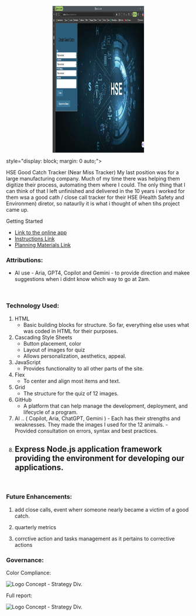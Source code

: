 <img src="https://github.com/kjwagner613/hse-goodCatch-tracker/blob/main/assets/hse_goodCatch-tracker.jpg" alt="image of good catch tracker app"  width = "250" height = "400" style="display: block; margin: 0 auto;">

 style="display: block; margin: 0 auto;">

HSE Good Catch Tracker  (Near Miss Tracker)
My last position was for a large manufacturing company.  Much of my time there was helping them digitize their process, automating them where I could. The only thing that I can think of that I left unfinished and delivered in the 10 years i worked for them wsa a good cath / close call tracker for their HSE (Health Safety and Environmen) diretor, so nataurlly it is what i thought of when tihs project came up.

Getting Started
- [Link to the online app](https://hse-goodcatch-tracker-a52f04b138c7.herokuapp.com/)
- [Instructions Link](https://sites.google.com/view/hse-goodcatch-tracker/home)
- [Planning Materials Link](https://trello.com/b/s65fbdIK/hse-good-catch-tracker)

### Attributions:

- AI use - Aria, GPT4, Copilot and Gemini - to provide direction and makee suggestions when i didnt know which way to go at 2am.

<br>

### Technology Used:

1. HTML
   - Basic building blocks for structure. So far, everything else uses what was coded in HTML for their purposes.
2. Cascading Style Sheets
   - Button placement, color
   - Layout of images for quiz
   - Allows personalization, aesthetics, appeal.
3. JavaScript
   - Provides functionality to all other parts of the site.
4. Flex
   - To center and align most items and text.
5. Grid
   - The structure for the quiz of 12 images.
6. GitHub
   - A platform that can help manage the development, deployment, and lifecycle of a program.
7. AI .. ( Copilot, Aria, ChatGPT, Gemini ) - Each has their strengths and weaknesses. They made the images I used for the 12 animals. - Provided consultation on errors, syntax and best practices.  
8. Express Node.js application framework providing the environment for developing our applications.
    - 
   <br>

### Future Enhancements:

1. add close calls, event wherr someone nearly became a victim of a good catch.

2. quarterly metrics

3. corrctive action and tasks management as it pertains to corrective actions

### Governance:

Color Compliance:

<img src="./images/complianceProof-ColorOnly.png" alt="Logo Concept - Strategy Div." height="150">

Full report:

<img src="./images/complianceProof-All.png" alt="Logo Concept - Strategy Div." height="1000">
